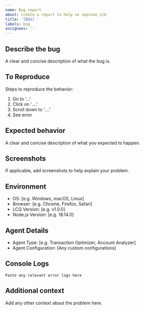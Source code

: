 ```yaml
---
name: Bug report
about: Create a report to help us improve LCQ
title: '[BUG] '
labels: bug
assignees: ''
---
```


## Describe the bug
A clear and concise description of what the bug is.

## To Reproduce
Steps to reproduce the behavior:
1. Go to '...'
2. Click on '....'
3. Scroll down to '....'
4. See error

## Expected behavior
A clear and concise description of what you expected to happen.

## Screenshots
If applicable, add screenshots to help explain your problem.

## Environment
 - OS: [e.g. Windows, macOS, Linux]
 - Browser: [e.g. Chrome, Firefox, Safari]
 - LCQ Version: [e.g. v1.0.0]
 - Node.js Version: [e.g. 18.14.0]

## Agent Details
- Agent Type: [e.g. Transaction Optimizer, Account Analyzer]
- Agent Configuration: [Any custom configurations]

## Console Logs
```
Paste any relevant error logs here
```

## Additional context
Add any other context about the problem here.